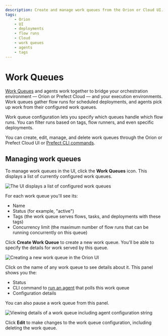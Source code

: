```yaml
---
description: Create and manage work queues from the Orion or Cloud UI.
tags:
    - Orion
    - UI
    - deployments
    - flow runs
    - Cloud
    - work queues
    - agents
    - tags
---
```


# Work Queues

[Work Queues](/concepts/work-queues/) and agents work together to bridge your orchestration environment &mdash; Orion or Prefect Cloud &mdash; and your execution environments. Work queues gather flow runs for scheduled deployments, and agents pick up work from their configured work queues.

Work queue configuration lets you specify which queues handle which flow runs. You can filter runs based on tags, flow runners, and even specific deployments.

You can create, edit, manage, and delete work queues through the Orion or Prefect Cloud UI or [Prefect CLI commands](/concepts/work-queues/#work-queue-configuration).

## Managing work queues

To manage work queues in the UI, click the **Work Queues** icon. This displays a list of currently configured work queues.

![The UI displays a list of configured work queues](/img/ui/work-queue-list.png)

For each work queue you'll see its:

- Name
- Status (for example, "active")
- Tags (the work queue serves flows, tasks, and deployments with these tags)
- Concurrency limit (the maximum number of flow runs that can be running concurrently on this queue)

Click **Create Work Queue** to create a new work queue. You'll be able to specify the details for work served by this queue.

![Creating a new work queue in the Orion UI](/img/ui/work-queue-create.png)

Click on the name of any work queue to see details about it. This panel shows you the:

- Status
- CLI command to [run an agent](/concepts/work-queues/#agent-overview) that polls this work queue
- Configuration details

You can also pause a work queue from this panel.

![Viewing details of a work queue including agent configuration string](/img/ui/work-queue-details.png)

Click **Edit** to make changes to the work queue configuration, including deleting the work queue.